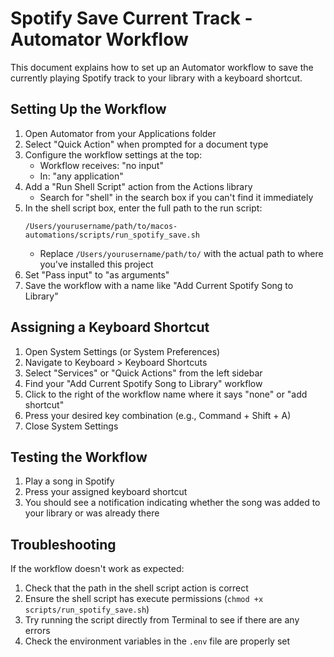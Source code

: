 # Spotify Save Current Track - Automator Workflow

This document explains how to set up an Automator workflow to save the currently playing Spotify track to your library with a keyboard shortcut.

## Setting Up the Workflow

1. Open Automator from your Applications folder
2. Select "Quick Action" when prompted for a document type
3. Configure the workflow settings at the top:
   - Workflow receives: "no input"
   - In: "any application"
4. Add a "Run Shell Script" action from the Actions library
   - Search for "shell" in the search box if you can't find it immediately
5. In the shell script box, enter the full path to the run script:
   ```
   /Users/yourusername/path/to/macos-automations/scripts/run_spotify_save.sh
   ```
   - Replace `/Users/yourusername/path/to/` with the actual path to where you've installed this project
6. Set "Pass input" to "as arguments"
7. Save the workflow with a name like "Add Current Spotify Song to Library"

## Assigning a Keyboard Shortcut

1. Open System Settings (or System Preferences)
2. Navigate to Keyboard > Keyboard Shortcuts
3. Select "Services" or "Quick Actions" from the left sidebar
4. Find your "Add Current Spotify Song to Library" workflow
5. Click to the right of the workflow name where it says "none" or "add shortcut"
6. Press your desired key combination (e.g., Command + Shift + A)
7. Close System Settings

## Testing the Workflow

1. Play a song in Spotify
2. Press your assigned keyboard shortcut
3. You should see a notification indicating whether the song was added to your library or was already there

## Troubleshooting

If the workflow doesn't work as expected:

1. Check that the path in the shell script action is correct
2. Ensure the shell script has execute permissions (`chmod +x scripts/run_spotify_save.sh`)
3. Try running the script directly from Terminal to see if there are any errors
4. Check the environment variables in the `.env` file are properly set
